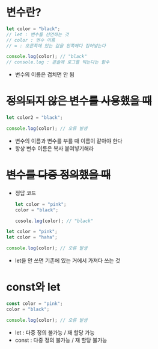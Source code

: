 # 변수란?

```jsx
let color = "black";
// let : 변수를 선언하는 것
// color : 변수 이름
// = : 오른쪽에 있는 값을 왼쪽에다 집어넣는다

console.log(color); // "black"
// console.log : 콘솔에 로그를 찍는다는 함수
```

- 변수의 이름은 겹치면 안 됨

# ~~정의되지 않은 변수를 사용했을 때~~

```jsx
let color2 = "black";

console.log(color); // 오류 발생
```

- 변수의 이름과 변수를 부를 때 이름이 같아야 한다
- 항상 변수 이름은 복사 붙여넣기해라

# ~~변수를 다중 정의했을 때~~

- 정답 코드
    
    ```jsx
    let color = "pink";
    color = "black";
    
    cosole.log(color); // "black"
    ```
    

```jsx
let color = "pink";
let color = "haha";

console.log(color); // 오류 발생
```

- let을 안 쓰면 기존에 있는 거에서 가져다 쓰는 것

# const와 let

```jsx
const color = "pink";
color = "black";

console.log(color); // 오류 발생
```

- let : 다중 정의 불가능 / 재 할당 가능
- const : 다중 정의 불가능 / 재 할당 불가능